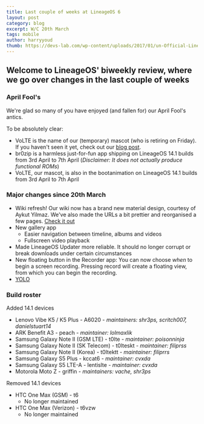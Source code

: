 ```yaml
---
title: Last couple of weeks at LineageOS 6
layout: post
category: blog
excerpt: W/C 20th March
tags: mobile
author: harryyoud
thumb: https://devs-lab.com/wp-content/uploads/2017/01/un-Official-LineageOS-ROM-Download-for-all-devices.jpg
---
```


## Welcome to LineageOS' biweekly review, where we go over changes in the last couple of weeks

### April Fool's
We're glad so many of you have enjoyed (and fallen for) our April Fool's antics.

To be absolutely clear:
* VoLTE is the name of our (temporary) mascot (who is retiring on Friday). If you haven't seen it yet, check out our [blog post](http://lineageos.org/Announcing-our-Mascot/).
* br0zip is a harmless just-for-fun app shipping on LineageOS 14.1 builds from 3rd April to 7th April (_Disclaimer: It does not actually produce functional ROMs_)
* VoLTE, our mascot, is also in the bootanimation on LineageOS 14.1 builds from 3rd April to 7th April

### Major changes since 20th March
* Wiki refresh! Our wiki now has a brand new material design, courtesy of Aykut Yilmaz. We've also made the URLs a bit prettier and reorganised a few pages. [Check it out](http://wiki.lineageos.org)
* New gallery app
  * Easier navigation between timeline, albums and videos
  * Fullscreen video playback
* Made LineageOS Updater more reliable. It should no longer corrupt or break downloads under certain circumstances
* New floating button in the Recorder app: You can now choose _when_ to begin a screen recording. Pressing record will create a floating view, from which you can begin the recording.
* [YOLO](https://review.lineageos.org/#/q/topic:YOLO)

### Build roster

Added 14.1 devices

* Lenovo Vibe K5 / K5 Plus - A6020 - _maintainers: shr3ps, scritch007, danielstuart14_
* ARK Benefit A3 - peach - _maintainer: lolmaxlik_
* Samsung Galaxy Note II (GSM LTE) - t0lte - _maintainer: poisonninja_
* Samsung Galaxy Note II (SK Telecom) - t0lteskt - _maintainer: filiprss_
* Samsung Galaxy Note II (Korea) - t0ltektt - _maintainer: filiprrs_
* Samsung Galaxy S5 Plus - kccat6 - _maintainer: cvxda_
* Samsung Galaxy S5 LTE-A - lentislte - _maintainer: cvxda_
* Motorola Moto Z - griffin - _maintainers: vache, shr3ps_

Removed 14.1 devices

* HTC One Max (GSM) - t6
  * No longer maintained
* HTC One Max (Verizon) - t6vzw
  * No longer maintained
